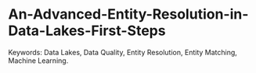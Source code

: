 # An-Advanced-Entity-Resolution-in-Data-Lakes-First-Steps
Keywords: Data Lakes, Data Quality, Entity Resolution, Entity Matching, Machine Learning.
